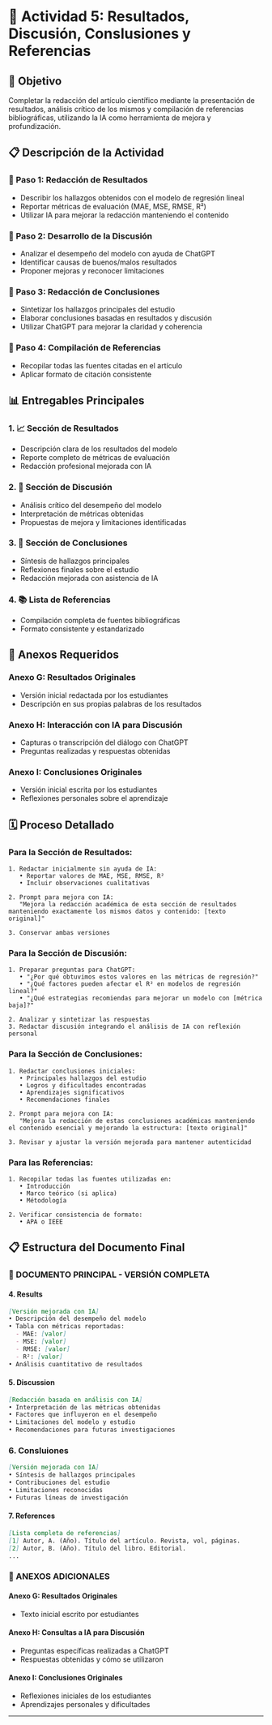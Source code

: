 # 📝 Actividad 5: Resultados, Discusión, Conslusiones y Referencias

## 🎯 Objetivo
Completar la redacción del artículo científico mediante la presentación de resultados, análisis crítico de los mismos y compilación de referencias bibliográficas, utilizando la IA como herramienta de mejora y profundización.

## 📋 Descripción de la Actividad

### 🔹 Paso 1: Redacción de Resultados
- Describir los hallazgos obtenidos con el modelo de regresión lineal
- Reportar métricas de evaluación (MAE, MSE, RMSE, R²)
- Utilizar IA para mejorar la redacción manteniendo el contenido

### 🔹 Paso 2: Desarrollo de la Discusión
- Analizar el desempeño del modelo con ayuda de ChatGPT
- Identificar causas de buenos/malos resultados
- Proponer mejoras y reconocer limitaciones

### 🔹 Paso 3: Redacción de Conclusiones
- Sintetizar los hallazgos principales del estudio
- Elaborar conclusiones basadas en resultados y discusión
- Utilizar ChatGPT para mejorar la claridad y coherencia

### 🔹 Paso 4: Compilación de Referencias
- Recopilar todas las fuentes citadas en el artículo
- Aplicar formato de citación consistente

## 📊 Entregables Principales

### 1. 📈 Sección de Resultados
- Descripción clara de los resultados del modelo
- Reporte completo de métricas de evaluación
- Redacción profesional mejorada con IA

### 2. 💭 Sección de Discusión
- Análisis crítico del desempeño del modelo
- Interpretación de métricas obtenidas
- Propuestas de mejora y limitaciones identificadas

### 3. 🎯 Sección de Conclusiones
- Síntesis de hallazgos principales
- Reflexiones finales sobre el estudio
- Redacción mejorada con asistencia de IA

### 4. 📚 Lista de Referencias
- Compilación completa de fuentes bibliográficas
- Formato consistente y estandarizado

## 📁 Anexos Requeridos

### Anexo G: Resultados Originales
- Versión inicial redactada por los estudiantes
- Descripción en sus propias palabras de los resultados

### Anexo H: Interacción con IA para Discusión
- Capturas o transcripción del diálogo con ChatGPT
- Preguntas realizadas y respuestas obtenidas

### Anexo I: Conclusiones Originales
- Versión inicial escrita por los estudiantes
- Reflexiones personales sobre el aprendizaje

## 🗓️ Proceso Detallado

### Para la Sección de Resultados:
```
1. Redactar inicialmente sin ayuda de IA:
   • Reportar valores de MAE, MSE, RMSE, R²
   • Incluir observaciones cualitativas

2. Prompt para mejora con IA:
   "Mejora la redacción académica de esta sección de resultados manteniendo exactamente los mismos datos y contenido: [texto original]"

3. Conservar ambas versiones
```

### Para la Sección de Discusión:
```
1. Preparar preguntas para ChatGPT:
   • "¿Por qué obtuvimos estos valores en las métricas de regresión?"
   • "¿Qué factores pueden afectar el R² en modelos de regresión lineal?"
   • "¿Qué estrategias recomiendas para mejorar un modelo con [métrica baja]?"

2. Analizar y sintetizar las respuestas
3. Redactar discusión integrando el análisis de IA con reflexión personal
```

### Para la Sección de Conclusiones:
```ext
1. Redactar conclusiones iniciales:
   • Principales hallazgos del estudio
   • Logros y dificultades encontradas
   • Aprendizajes significativos
   • Recomendaciones finales

2. Prompt para mejora con IA:
   "Mejora la redacción de estas conclusiones académicas manteniendo el contenido esencial y mejorando la estructura: [texto original]"

3. Revisar y ajustar la versión mejorada para mantener autenticidad
```

### Para las Referencias:
```
1. Recopilar todas las fuentes utilizadas en:
   • Introducción
   • Marco teórico (si aplica)
   • Métodología

2. Verificar consistencia de formato:
   • APA o IEEE
```

## 📋 Estructura del Documento Final

### **📄 DOCUMENTO PRINCIPAL - VERSIÓN COMPLETA**

#### **4. Results**
```markdown
[Versión mejorada con IA]
• Descripción del desempeño del modelo
• Tabla con métricas reportadas:
  - MAE: [valor]
  - MSE: [valor] 
  - RMSE: [valor]
  - R²: [valor]
• Análisis cuantitativo de resultados
```

#### **5. Discussion**
```markdown
[Redacción basada en análisis con IA]
• Interpretación de las métricas obtenidas
• Factores que influyeron en el desempeño
• Limitaciones del modelo y estudio
• Recomendaciones para futuras investigaciones
```

### **6. Consluiones**
```markdown
[Versión mejorada con IA]
• Síntesis de hallazgos principales
• Contribuciones del estudio
• Limitaciones reconocidas
• Futuras líneas de investigación
```

#### **7. References**
```markdown
[Lista completa de referencias]
[1] Autor, A. (Año). Título del artículo. Revista, vol, páginas.
[2] Autor, B. (Año). Título del libro. Editorial.
...
```

### **📎 ANEXOS ADICIONALES**

#### **Anexo G: Resultados Originales**
- Texto inicial escrito por estudiantes

#### **Anexo H: Consultas a IA para Discusión**
- Preguntas específicas realizadas a ChatGPT
- Respuestas obtenidas y cómo se utilizaron

#### **Anexo I: Conclusiones Originales**
- Reflexiones iniciales de los estudiantes
- Aprendizajes personales y dificultades

---
